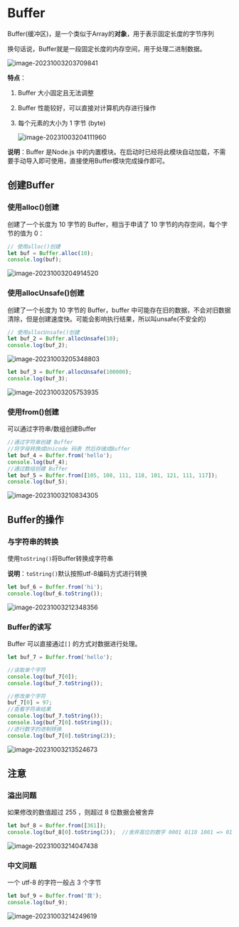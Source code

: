 # Buffer

Buffer(缓冲区)，是一个类似于Array的**对象**，用于表示固定长度的字节序列

换句话说，Buffer就是一段固定长度的内存空间，用于处理二进制数据。

![image-20231003203709841](https://fastly.jsdelivr.net/gh/LetengZzz/img@main/tc2/img/Java/202310032037073.png)

**特点**：

1. Buffer 大小固定且无法调整

2. Buffer 性能较好，可以直接对计算机内存进行操作

3. 每个元素的大小为 1 字节 (byte) 

   ![image-20231003204111960](https://fastly.jsdelivr.net/gh/LetengZzz/img@main/tc2/img/Java/202310032041629.png)

**说明**：Buffer 是Node.js 中的内置模块。在启动时已经将此模块自动加载，不需要手动导入即可使用，直接使用Buffer模块完成操作即可。

## 创建Buffer

### 使用alloc()创建

创建了一个长度为 10 字节的 Buffer，相当于申请了 10 字节的内存空间，每个字节的值为 0：

```js
// 使用alloc()创建
let buf = Buffer.alloc(10);
console.log(buf);
```

![image-20231003204914520](https://fastly.jsdelivr.net/gh/LetengZzz/img@main/tc2/img/Java/202310032049104.png)

### 使用allocUnsafe()创建

创建了一个长度为 10 字节的 Buffer，buffer 中可能存在旧的数据，不会对旧数据清除，但是创建速度快。可能会影响执行结果，所以叫unsafe(不安全的)

```js
// 使用allocUnsafe()创建
let buf_2 = Buffer.allocUnsafe(10);
console.log(buf_2);
```

![image-20231003205348803](https://fastly.jsdelivr.net/gh/LetengZzz/img@main/tc2/img/Java/202310032053823.png)

```js
let buf_3 = Buffer.allocUnsafe(100000);
console.log(buf_3);
```

![image-20231003205753935](https://fastly.jsdelivr.net/gh/LetengZzz/img@main/tc2/img/Java/202310032057399.png)

### 使用from()创建

可以通过字符串/数组创建Buffer

```js
//通过字符串创建 Buffer
//将字母转换成Unicode 码表 然后存储成Buffer
let buf_4 = Buffer.from('hello');
console.log(buf_4);
//通过数组创建 Buffer
let buf_5 = Buffer.from([105, 108, 111, 118, 101, 121, 111, 117]);
console.log(buf_5);
```

![image-20231003210834305](https://fastly.jsdelivr.net/gh/LetengZzz/img@main/tc2/img/Java/202310032108051.png)

## Buffer的操作

### 与字符串的转换

使用`toString()`将Buffer转换成字符串

**说明**：`toString()`默认按照utf-8编码方式进行转换

```js
let buf_6 = Buffer.from('hi');
console.log(buf_6.toString());
```

![image-20231003212348356](https://fastly.jsdelivr.net/gh/LetengZzz/img@main/tc2/img/Java/202310032123284.png)

### Buffer的读写

Buffer 可以直接通过`[]` 的方式对数据进行处理。

```js
let buf_7 = Buffer.from('hello');

//读取单个字符
console.log(buf_7[0]);
console.log(buf_7.toString());

//修改单个字符
buf_7[0] = 97;
//查看字符串结果
console.log(buf_7.toString());
console.log(buf_7[0].toString());
//进行数字的进制转换
console.log(buf_7[0].toString(2));
```

![image-20231003213524673](https://fastly.jsdelivr.net/gh/LetengZzz/img@main/tc2/img/Java/202310032135348.png)

## 注意

### 溢出问题

如果修改的数值超过 255 ，则超过 8 位数据会被舍弃

```js
let buf_8 = Buffer.from([361]);
console.log(buf_8[0].toString(2));  //舍弃高位的数字 0001 0110 1001 => 0110 1001
```

![image-20231003214047438](https://fastly.jsdelivr.net/gh/LetengZzz/img@main/tc2/img/Java/202310032140695.png)

### 中文问题

一个 utf-8 的字符一般占 3 个字节

```js
let buf_9 = Buffer.from('我');
console.log(buf_9);
```

![image-20231003214249619](https://fastly.jsdelivr.net/gh/LetengZzz/img@main/tc2/img/Java/202310032142774.png)
